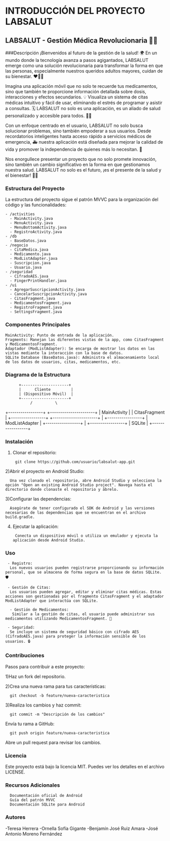 # INTRODUCCIÓN DEL PROYECTO LABSALUT


##  LABSALUT - Gestión Médica Revolucionaria 🚀💊


###Descripción
¡Bienvenidos al futuro de la gestión de la salud! 🌍 En un mundo donde la tecnología avanza a pasos agigantados, LABSALUT emerge como una solución revolucionaria para transformar la forma en que las personas, especialmente nuestros queridos adultos mayores, cuidan de su bienestar. ❤️👵👴

Imagina una aplicación móvil que no solo te recuerde tus medicamentos, sino que también te proporcione información detallada sobre dosis, interacciones y efectos secundarios. 💡 Visualiza un sistema de citas médicas intuitivo y fácil de usar, eliminando el estrés de programar y asistir a consultas. 🗓️ LABSALUT no solo es una aplicación, es un aliado de salud personalizado y accesible para todos. 🤝📱

Con un enfoque centrado en el usuario, LABSALUT no solo busca solucionar problemas, sino también empoderar a sus usuarios. Desde recordatorios inteligentes hasta acceso rápido a servicios médicos de emergencia, 🚑 nuestra aplicación está diseñada para mejorar la calidad de vida y promover la independencia de quienes más lo necesitan. 🎯

Nos enorgullece presentar un proyecto que no solo promete innovación, sino también un cambio significativo en la forma en que gestionamos nuestra salud. LABSALUT no solo es el futuro, ¡es el presente de la salud y el bienestar! 💪🌟

### Estructura del Proyecto
La estructura del proyecto sigue el patrón MVVC para la organización del código y las funcionalidades:


    - /activities
      - MainActivity.java
      - MenuActivity.java
      - MenuBottomActivity.java
      - RegistroActivity.java
    - /db
      - BaseDatos.java
    - /negocio
      - CitaMedica.java
      - Medicamento.java
      - ModListAdapter.java
      - Suscripcion.java
      - Usuario.java
    - /seguridad
      - CifradoAES.java
      - FingerPrintHandler.java
    - /ui
      - AgregarSuscripcionActivity.java
      - CancelarSuscripcionActivity.java
      - CitasFragment.java
      - MedicamentosFragment.java
      - RegistroFragment.java
      - SettingsFragment.java

      
### Componentes Principales


    MainActivity: Punto de entrada de la aplicación.
    Fragments: Manejan las diferentes vistas de la app, como CitasFragment y MedicamentosFragment.
    Adaptador (ModListAdapter): Se encarga de mostrar los datos en las vistas mediante la interacción con la base de datos.
    SQLite Database (BaseDatos.java): Administra el almacenamiento local de los datos de usuarios, citas, medicamentos, etc.


### Diagrama de la Estructura

          +---------------------+
          |      Cliente         |
          | (Dispositivo Móvil)  |
          +---------------------+
               /          \
+-----------------+  +----------------------+
| MainActivity     |  |  CitasFragment       |
+-----------------+  +----------------------+
                          |
                 +-----------------+
                 | ModListAdapter   |
                 +-----------------+
                          |
                 +-----------------+
                 |     SQLite       |
                 +-----------------+


### Instalación

1) Clonar el repositorio:

        git clone https://github.com/usuario/labsalut-app.git
   
2)Abrir el proyecto en Android Studio:

      Una vez clonado el repositorio, abre Android Studio y selecciona la opción "Open an existing Android Studio project". Navega hasta el directorio donde clonaste el repositorio y ábrelo.

3)Configurar las dependencias:

      Asegúrate de tener configurado el SDK de Android y las versiones necesarias de las dependencias que se encuentran en el archivo build.gradle.

4) Ejecutar la aplicación:

        Conecta un dispositivo móvil o utiliza un emulador y ejecuta la aplicación desde Android Studio.


### Uso

     - Registro:
      Los nuevos usuarios pueden registrarse proporcionando su información personal, que se almacena de forma segura en la base de datos SQLite. 🛡️
      
     - Gestión de Citas:
      Los usuarios pueden agregar, editar y eliminar citas médicas. Estas acciones son gestionadas por el fragmento CitasFragment y el adaptador ModListAdapter que interactúa con SQLite.
      
      - Gestión de Medicamentos:
       Similar a la gestión de citas, el usuario puede administrar sus medicamentos utilizando MedicamentosFragment. 💊
      
     - Seguridad:  
      Se incluye un sistema de seguridad básico con cifrado AES (CifradoAES.java) para proteger la información sensible de los usuarios. 🔒

      
### Contribuciones

Pasos para contribuir a este proyecto:

1)Haz un fork del repositorio.


2)Crea una nueva rama para tus características:

      git checkout -b feature/nueva-caracteristica
3)Realiza los cambios y haz commit:
      
      git commit -m "Descripción de los cambios"
Envía tu rama a GitHub:

      git push origin feature/nueva-caracteristica
Abre un pull request para revisar los cambios.


### Licencia
Este proyecto está bajo la licencia MIT. Puedes ver los detalles en el archivo LICENSE.


### Recursos Adicionales

      Documentación oficial de Android
      Guía del patrón MVVC
      Documentación SQLite para Android

      
### Autores

-Teresa Herrera
-Ornella Sofía Gigante
-Benjamín José Ruiz Amara
-José Antonio Moreno Fernández


